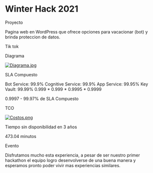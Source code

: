 # Winter Hack 2021

 Proyecto
 
Pagina web en WordPress que ofrece opciones para vacacionar (bot) y brinda proteccion de datos.

 Tik tok



 Diagrama

[![Diagrama.jpg](https://i.postimg.cc/PqnGh2gC/Diagrama.jpg)](https://postimg.cc/LJDQ3B6S)

 SLA Compuesto

Bot Service: 99.9% Cognitive Service: 99.9% App Service: 99.95% Key Vault: 99.99%
0.999 * 0.999 * 0.9995 * 0.9999

0.9997 - 99.97% de SLA Compuesto

 TCO

[![Costos.png](https://i.postimg.cc/QxnhLgN7/Costos.png)](https://postimg.cc/fJX6m99W)

 Tiempo sin disponibilidad en 3 años

473.04 minutos

 Evento
 
Disfrutamos mucho esta experiencia, a pesar de ser nuestro primer hackathon el equipo logro desenvolverse de una buena manera y esperamos pronto poder vivir mas experiencias similares.
